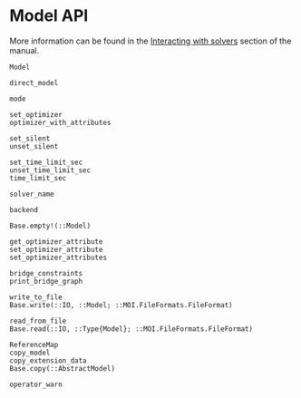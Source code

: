 # Model API

More information can be found in the [Interacting with solvers](@ref) section of
the manual.

```@docs
Model

direct_model

mode

set_optimizer
optimizer_with_attributes

set_silent
unset_silent

set_time_limit_sec
unset_time_limit_sec
time_limit_sec

solver_name

backend

Base.empty!(::Model)

get_optimizer_attribute
set_optimizer_attribute
set_optimizer_attributes

bridge_constraints
print_bridge_graph

write_to_file
Base.write(::IO, ::Model; ::MOI.FileFormats.FileFormat)

read_from_file
Base.read(::IO, ::Type{Model}; ::MOI.FileFormats.FileFormat)

ReferenceMap
copy_model
copy_extension_data
Base.copy(::AbstractModel)

operator_warn
```
